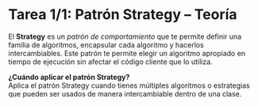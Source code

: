 # Tarea 1/1: Patrón Strategy – Teoría

El **Strategy** es un _patrón de comportamiento_ que te permite definir una familia de algoritmos, encapsular cada algoritmo y hacerlos intercambiables. Este patrón te permite elegir un algoritmo apropiado en tiempo de ejecución sin afectar el código cliente que lo utiliza.

**¿Cuándo aplicar el patrón Strategy?** \
Aplica el patrón Strategy cuando tienes múltiples algoritmos o estrategias que pueden ser usados de manera intercambiable dentro de una clase.